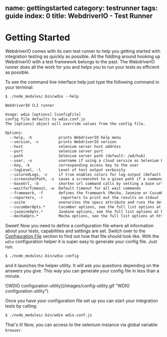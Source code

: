 name: gettingstarted
category: testrunner
tags: guide
index: 0
title: WebdriverIO - Test Runner
---

Getting Started
===============

WebdriverIO comes with its own test runner to help you getting started with integration testing as quickly as possible. All the fiddling around hooking up WebdriverIO with a test framework belongs to the past. The WebdriverIO runner does all the work for you and helps you to run your tests as efficient as possible.

To see the command line interface help just type the following command in your terminal:

```txt
$ ./node_modules/.bin/wdio --help

WebdriverIO CLI runner

Usage: wdio [options] [configFile]
config file defaults to wdio.conf.js
The [options] object will override values from the config file.

Options:
  --help, -h            prints WebdriverIO help menu
  --version, -v         prints WebdriverIO version
  --host                selenium server host address
  --port                selenium server port
  --path                Selenium server path (default: /wd/hub)
  --user, -u            username if using a cloud service as Selenium backend
  --key, -k             corresponding access key to the user
  --logLevel, -l        Level of test output verbosity
  --coloredLogs, -c     if true enables colors for log output (default: true)
  --screenshotPath, -s  saves a screenshot to a given path if a command failes
  --baseUrl, -b         shorten url command calls by setting a base url
  --waitforTimeout, -w  Default timeout for all wait commands
  --framework, -f       defines the framework (Mocha, Jasmine or Cucumber) to run the specs (default: mocha)
  --reporters, -r        reporters to print out the results on stdout
  --suite               overwrites the specs attribute and runs the defined suite
  --cucumberOpts.*      Cucumber options, see the full list options at https://github.com/webdriverio/wdio-cucumber-framework#cucumberopts-options
  --jasmineOpts.*       Jasmine options, see the full list options at https://github.com/webdriverio/wdio-jasmine-framework#jasminenodeopts-options
  --mochaOpts.*         Mocha options, see the full list options at http://mochajs.org
```

Sweet! Now you need to define a configuration file where all information about your tests, capabilities and settings are set. Switch over to the [Configuration File](/guide/testrunner/configurationfile.html) section to find out how that file should look like. With the `wdio` configuration helper it is super easy to generate your config file. Just run:

```sh
$ ./node_modules/.bin/wdio config
```

and it launches the helper utility. It will ask you questions depending on the answers you give. This way
you can generate your config file in less than a minute.

<div class="cliwindow" style="width: 92%">
![WDIO configuration utility](/images/config-utility.gif "WDIO configuration utility")
</div>

Once you have your configuration file set up you can start your
integration tests by calling:

```sh
$ ./node_modules/.bin/wdio wdio.conf.js
```

That's it! Now, you can access to the selenium instance via global variable `browser`.
